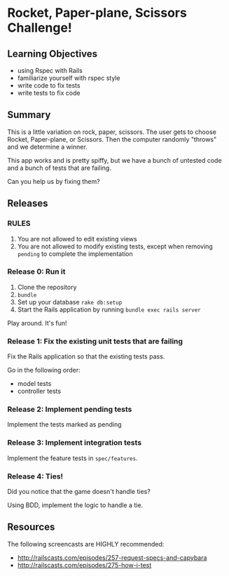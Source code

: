 # Rocket, Paper-plane, Scissors Challenge!

## Learning Objectives
- using Rspec with Rails
- familiarize yourself with rspec style
- write code to fix tests
- write tests to fix code

## Summary

This is a little variation on rock, paper, scissors.  The user gets
to choose Rocket, Paper-plane, or Scissors.  Then the computer
randomly "throws" and we determine a winner.

This app works and is pretty spiffy, but we have a bunch of untested
code and a bunch of tests that are failing.

Can you help us by fixing them?

## Releases

### RULES

1. You are not allowed to edit existing views 
2. You are not allowed to modify existing tests, except when removing `pending` 
to complete the implementation

### Release 0: Run it

1. Clone the repository
2. `bundle`
3. Set up your database `rake db:setup`
4. Start the Rails application by running 
`bundle exec rails server`

Play around. It's fun!

### Release 1: Fix the existing unit tests that are failing

Fix the Rails application so that the existing tests pass.

Go in the following order:
- model tests
- controller tests

### Release 2: Implement pending tests
Implement the tests marked as pending

### Release 3: Implement integration tests
Implement the feature tests in `spec/features`.

### Release 4: Ties!

Did you notice that the game doesn't handle ties?

Using BDD, implement the logic to handle a tie.

## Resources

The following screencasts are HIGHLY recommended:

- http://railscasts.com/episodes/257-request-specs-and-capybara
- http://railscasts.com/episodes/275-how-i-test


